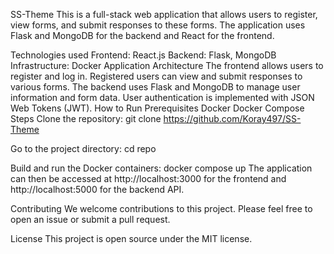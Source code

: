 SS-Theme
This is a full-stack web application that allows users to register, view forms, and submit responses to these forms. The application uses Flask and MongoDB for the backend and React for the frontend.

Technologies used
Frontend: React.js
Backend: Flask, MongoDB
Infrastructure: Docker
Application Architecture
The frontend allows users to register and log in. Registered users can view and submit responses to various forms.
The backend uses Flask and MongoDB to manage user information and form data.
User authentication is implemented with JSON Web Tokens (JWT).
How to Run
Prerequisites
Docker
Docker Compose
Steps
Clone the repository:
git clone https://github.com/Koray497/SS-Theme

Go to the project directory:
cd repo

Build and run the Docker containers:
docker compose up
The application can then be accessed at http://localhost:3000 for the frontend and http://localhost:5000 for the backend API.

Contributing
We welcome contributions to this project. Please feel free to open an issue or submit a pull request.

License
This project is open source under the MIT license.